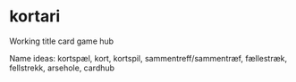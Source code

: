# kortari
Working title card game hub

Name ideas: kortspæl, kort, kortspil, sammentreff/sammentræf, fællestræk, fellstrekk, arsehole, cardhub
